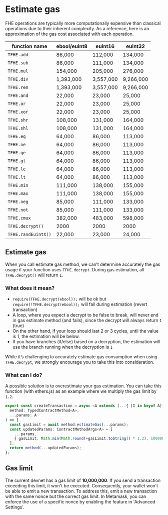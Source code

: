 # Estimate gas

FHE operations are typically more computationally expensive than classical operations due to their inherent complexity. As a reference, here is an approximation of the gas cost associated with each operation.

| function name       | ebool/euint8 | euint16   | euint32   |
| ------------------- | ------------ | --------- | --------- |
| `TFHE.add`          | 86,000       | 112,000   | 134,000   |
| `TFHE.sub`          | 86,000       | 111,000   | 134,000   |
| `TFHE.mul`          | 154,000      | 205,000   | 276,000   |
| `TFHE.div`          | 1,393,000    | 3,557,000 | 9,266,000 |
| `TFHE.rem`          | 1,393,000    | 3,557,000 | 9,266,000 |
| `TFHE.and`          | 22,000       | 23,000    | 25,000    |
| `TFHE.or`           | 22,000       | 23,000    | 25,000    |
| `TFHE.xor`          | 22,000       | 23,000    | 25,000    |
| `TFHE.shr`          | 108,000      | 131,000   | 164,000   |
| `TFHE.shl`          | 108,000      | 131,000   | 164,000   |
| `TFHE.eq`           | 64,000       | 86,000    | 113,000   |
| `TFHE.ne`           | 64,000       | 86,000    | 113,000   |
| `TFHE.ge`           | 64,000       | 86,000    | 113,000   |
| `TFHE.gt`           | 64,000       | 86,000    | 113,000   |
| `TFHE.le`           | 64,000       | 86,000    | 113,000   |
| `TFHE.lt`           | 64,000       | 86,000    | 113,000   |
| `TFHE.min`          | 111,000      | 138,000   | 155,000   |
| `TFHE.max`          | 111,000      | 138,000   | 155,000   |
| `TFHE.neg`          | 85,000       | 111,000   | 133,000   |
| `TFHE.not`          | 85,000       | 111,000   | 133,000   |
| `TFHE.cmux`         | 382,000      | 483,000   | 598,000   |
| `TFHE.decrypt()`    | 2000         | 2000      | 2000      |
| `TFHE.randEuintX()` | 22,000       | 23,000    | 24,000    |

## Estimate gas

When you call estimate gas method, we can’t determine accurately the gas usage if your function uses `TFHE.decrypt`. During gas estimation, all `TFHE.decrypt()` will return `1`.

### What does it mean?

- `require(TFHE.decrypt(ebool));` will be ok but `require(!TFHE.decrypt(ebool));` will fail during estimation (revert transaction)
- A loop, where you expect a decrypt to be false to break, will never end in gas estimate method (and fails), since the decrypt will always return `1` (true)
- On the other hand, if your loop should last 2 or 3 cycles, until the value is 1, the estimation will be below.
- If you have branches (if/else) based on a decryption, the estimation will use the branch running when the decryption is `1`

While it’s challenging to accurately estimate gas consumption when using `TFHE.decrypt`, we strongly encourage you to take this into consideration.

### What can I do?

A possible solution is to overestimate your gas estimation. You can take this function (with ethers.js) as an example where we multiply the gas limit by `1.2`.

```typescript
export const createTransaction = async <A extends [...{ [I in keyof A]-?: A[I] | Typed }]>(
  method: TypedContractMethod<A>,
  ...params: A
) => {
  const gasLimit = await method.estimateGas(...params);
  const updatedParams: ContractMethodArgs<A> = [
    ...params,
    { gasLimit: Math.min(Math.round(+gasLimit.toString() * 1.2), 10000000) },
  ];
  return method(...updatedParams);
};
```

## Gas limit

The current devnet has a gas limit of **10,000,000**. If you send a transaction exceeding this limit, it won't be executed. Consequently, your wallet won't be able to emit a new transaction. To address this, emit a new transaction with the same nonce but the correct gas limit.
In Metamask, you can enforce the use of a specific nonce by enabling the feature in 'Advanced Settings'.
